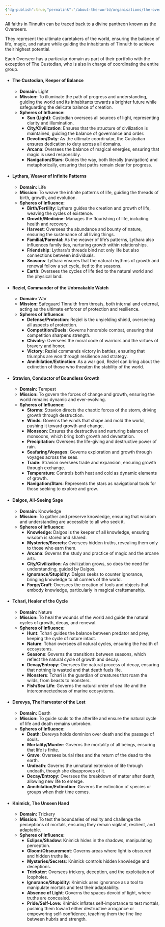 ```yaml
---
{"dg-publish":true,"permalink":"/about-the-world/organisations/the-overseers/","tags":["gods","overseers","religion"]}
---
```


All faiths in Tinnuith can be traced back to a divine pantheon known as the Overseers. 

They represent the ultimate caretakers of the world, ensuring the balance of life, magic, and nature while guiding the inhabitants of Tinnuith to achieve their highest potential.

Each Overseer has a particular domain as part of their portfolio with the exception of The Custodian, who is also in charge of coordinating the entire group.

- #### The Custodian, Keeper of Balance
	- **Domain:** Light
	- **Mission:** To illuminate the path of progress and understanding, guiding the world and its inhabitants towards a brighter future while safeguarding the delicate balance of creation.
	- **Spheres of Influence**:
		- **Sun (Light)**: Custodian oversees all sources of light, representing clarity and illumination.
		- **City/Civilization**: Ensures that the structure of civilization is maintained, guiding the balance of governance and order.
		- **Devotion/Duty**: As the ultimate coordinator, the Custodian ensures dedication to duty across all domains.
		- **Arcana**: Oversees the balance of magical energies, ensuring that magic is used responsibly.
		- **Navigation/Stars**: Guides the way, both literally (navigation) and metaphorically, ensuring that paths remain clear for progress.
- #### Lythara, Weaver of Infinite Patterns
	- **Domain:** Life
	- **Mission:** To weave the infinite patterns of life, guiding the threads of birth, growth, and evolution.
	- **Spheres of Influence:**
		- **Birth/Fertility**: Lythara guides the creation and growth of life, weaving the cycles of existence.
	    - **Growth/Medicine**: Manages the flourishing of life, including health and recovery.
	    - **Harvest**: Oversees the abundance and bounty of nature, ensuring the sustenance of all living things.
	    - **Familial/Parental**: As the weaver of life’s patterns, Lythara also influences family ties, nurturing growth within relationships.
	    - **Friendship**: Lythara's threads bind not only life but also connections between individuals.
	    - **Seasons**: Lythara ensures that the natural rhythms of growth and renewal follow a set cycle, tied to the seasons.
	    - **Earth**: Oversees the cycles of life tied to the natural world and the physical land.
- #### Reziel, Commander of the Unbreakable Watch
	- **Domain:** War
	- **Mission:** Safeguard Tinnuith from threats, both internal and external, acting as the ultimate enforcer of protection and resilience.
	- **Spheres of Influence**:
		- **Defense/Protection**: Reziel is the unyielding shield, overseeing all aspects of protection.
		- **Competition/Duels**: Governs honorable combat, ensuring that competition sharpens strength.
		- **Chivalry**: Oversees the moral code of warriors and the virtues of bravery and honor.
		- **Victory**: Reziel commands victory in battles, ensuring that triumphs are won through resilience and strategy.
		- **Annihilation/Extinction**: As a war god, Reziel can bring about the extinction of those who threaten the stability of the world.
- #### **Stravion, Conductor of Boundless Growth**
	- **Domain:** Tempest
	- **Mission:** To govern the forces of change and growth, ensuring the world remains dynamic and ever-evolving.
	- **Spheres of Influence**:
		- **Storms**: Stravion directs the chaotic forces of the storm, driving growth through destruction.
		- **Winds**: Governs the winds that shape and mold the world, pushing it toward growth and change.
		- **Monsoon**: Ensures the destructive and nurturing balance of monsoons, which bring both growth and devastation.
		- **Precipitation**: Oversees the life-giving and destructive power of rain.
		- **Seafaring/Voyages**: Governs exploration and growth through voyages across the seas.
		- **Trade**: Stravion oversees trade and expansion, ensuring growth through exchange.
		- **Temperature**: Controls both heat and cold as dynamic elements of growth.
		- **Navigation/Stars**: Represents the stars as navigational tools for those seeking to explore and grow.
- #### Dalgos, All-Seeing Sage
	- **Domain:** Knowledge
	- **Mission:** To gather and preserve knowledge, ensuring that wisdom and understanding are accessible to all who seek it.
	- **Spheres of Influence**:
		- **Knowledge**: Dalgos is the keeper of all knowledge, ensuring wisdom is stored and shared.
		- **Mysteries/Secrets**: Oversees hidden truths, revealing them only to those who earn them.
		- **Arcana**: Governs the study and practice of magic and the arcane arts.
		- **City/Civilization**: As civilization grows, so does the need for understanding, guided by Dalgos.
		- **Ignorance/Stupidity**: Dalgos seeks to counter ignorance, bringing knowledge to all corners of the world.
		- **Forge/Craft**: Oversees the creation of tools and objects that embody knowledge, particularly in magical craftsmanship.
- #### Tchari, Healer of the Cycle
	- **Domain:** Nature
	- **Mission:** To heal the wounds of the world and guide the natural cycles of growth, decay, and renewal.
	- **Spheres of Influence**:
		- **Hunt**: Tchari guides the balance between predator and prey, keeping the cycle of nature intact.
		- **Nature**: Tchari oversees all natural cycles, ensuring the health of ecosystems.
		- **Seasons**: Governs the transitions between seasons, which reflect the natural cycle of growth and decay.
		- **Decay/Entropy**: Oversees the natural process of decay, ensuring that nothing is wasted and that death fuels life.
		- **Monsters**: Tchari is the guardian of creatures that roam the wilds, from beasts to monsters.
		- **Fish/Sea Life**: Governs the natural order of sea life and the interconnectedness of marine ecosystems.
- #### Derevya, The Harvester of the Lost
	- **Domain:** Death
	- **Mission:** To guide souls to the afterlife and ensure the natural cycle of life and death remains unbroken.
	- **Spheres of Influence**:
		- **Death**: Derevya holds dominion over death and the passage of souls.
		- **Mortality/Murder**: Governs the mortality of all beings, ensuring that life is finite.
		- **Grave**: Oversees burial rites and the return of the dead to the earth.
		- **Undeath**: Governs the unnatural extension of life through undeath, though she disapproves of it.
		- **Decay/Entropy**: Oversees the breakdown of matter after death, allowing new life to emerge.
		- **Annihilation/Extinction**: Governs the extinction of species or groups when their time comes.
- #### Knimick, The Unseen Hand
	- **Domain:** Trickery
	- **Mission:** To test the boundaries of reality and challenge the perceptions of mortals, ensuring they remain vigilant, resilient, and adaptable.
	- **Spheres of Influence**:
		- **Eclipse/Shadow**: Knimick hides in the shadows, manipulating perception.
		- **Gloom/Obscurement**: Governs areas where light is obscured and hidden truths lie.
		- **Mysteries/Secrets**: Knimick controls hidden knowledge and deceptions.
		- **Trickster**: Oversees trickery, deception, and the exploitation of loopholes.
		- **Ignorance/Stupidity**: Knimick uses ignorance as a tool to manipulate mortals and test their adaptability.
		- **Absence of Light**: Governs the spaces devoid of light, where truths are concealed.
		- **Pride/Self-Love:** Knimick inflates self-importance to test mortals, pushing them toward either destructive arrogance or empowering self-confidence, teaching them the fine line between hubris and strength.


